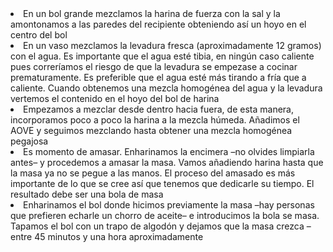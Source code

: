 <lo>
<li>En un bol grande mezclamos la harina de fuerza con la sal y la amontonamos a las paredes del recipiente obteniendo así un hoyo en el centro del bol</li>
<li>En un vaso mezclamos la levadura fresca (aproximadamente 12 gramos) con el agua. Es importante que el agua esté tibia, en ningún caso caliente pues correríamos el riesgo de que la levadura se empezase a cocinar prematuramente. Es preferible que el agua esté más tirando a fría que a caliente. Cuando obtenemos una mezcla homogénea del agua y la levadura vertemos el contenido en el hoyo del bol de harina</li>
<li>Empezamos a mezclar desde dentro hacia fuera, de esta manera, incorporamos poco a poco la harina a la mezcla húmeda.
Añadimos el AOVE y seguimos mezclando hasta obtener una mezcla homogénea pegajosa</li>
<li>Es momento de amasar. Enharinamos la encimera –no olvides limpiarla antes– y procedemos a amasar la masa. Vamos añadiendo harina hasta que la masa ya no se pegue a las manos. El proceso del amasado es más importante de lo que se cree así que tenemos que dedicarle su tiempo. El resultado debe ser una bola de masa</li>
<li>Enharinamos el bol donde hicimos previamente la masa –hay personas que prefieren echarle un chorro de aceite– e introducimos la bola se masa. Tapamos el bol con un trapo de algodón y dejamos que la masa crezca –entre 45 minutos y una hora aproximadamente</li>
</lo>
